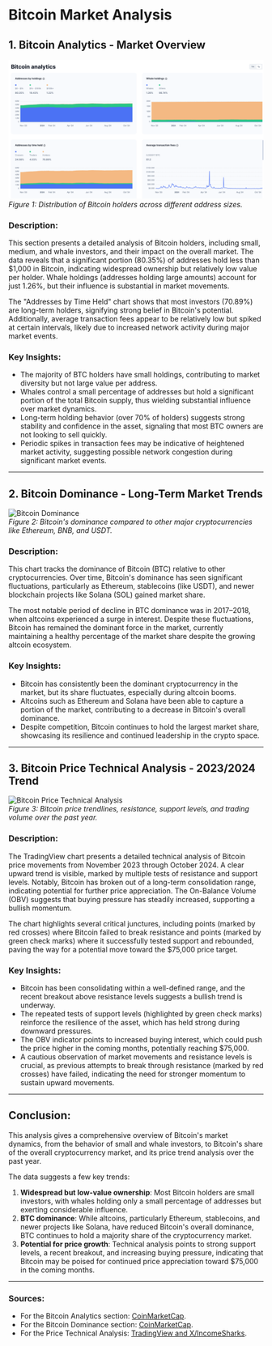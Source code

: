 # Bitcoin Market Analysis

## 1. Bitcoin Analytics - Market Overview

![Bitcoin Analytics](Screenshots/BTC_Analytics.png)  
*Figure 1: Distribution of Bitcoin holders across different address sizes.*

### Description:
This section presents a detailed analysis of Bitcoin holders, including small, medium, and whale investors, and their impact on the overall market. The data reveals that a significant portion (80.35%) of addresses hold less than $1,000 in Bitcoin, indicating widespread ownership but relatively low value per holder. Whale holdings (addresses holding large amounts) account for just 1.26%, but their influence is substantial in market movements.

The "Addresses by Time Held" chart shows that most investors (70.89%) are long-term holders, signifying strong belief in Bitcoin's potential. Additionally, average transaction fees appear to be relatively low but spiked at certain intervals, likely due to increased network activity during major market events.

### Key Insights:
- The majority of BTC holders have small holdings, contributing to market diversity but not large value per address.
- Whales control a small percentage of addresses but hold a significant portion of the total Bitcoin supply, thus wielding substantial influence over market dynamics.
- Long-term holding behavior (over 70% of holders) suggests strong stability and confidence in the asset, signaling that most BTC owners are not looking to sell quickly.
- Periodic spikes in transaction fees may be indicative of heightened market activity, suggesting possible network congestion during significant market events.

---

## 2. Bitcoin Dominance - Long-Term Market Trends

![Bitcoin Dominance](Screenshots/BTC_Dominanace.png)  
*Figure 2: Bitcoin's dominance compared to other major cryptocurrencies like Ethereum, BNB, and USDT.*

### Description:
This chart tracks the dominance of Bitcoin (BTC) relative to other cryptocurrencies. Over time, Bitcoin's dominance has seen significant fluctuations, particularly as Ethereum, stablecoins (like USDT), and newer blockchain projects like Solana (SOL) gained market share.

The most notable period of decline in BTC dominance was in 2017–2018, when altcoins experienced a surge in interest. Despite these fluctuations, Bitcoin has remained the dominant force in the market, currently maintaining a healthy percentage of the market share despite the growing altcoin ecosystem.

### Key Insights:
- Bitcoin has consistently been the dominant cryptocurrency in the market, but its share fluctuates, especially during altcoin booms.
- Altcoins such as Ethereum and Solana have been able to capture a portion of the market, contributing to a decrease in Bitcoin's overall dominance.
- Despite competition, Bitcoin continues to hold the largest market share, showcasing its resilience and continued leadership in the crypto space.

---

## 3. Bitcoin Price Technical Analysis - 2023/2024 Trend

![Bitcoin Price Technical Analysis](Screenshots/Tradingview.png)  
*Figure 3: Bitcoin price trendlines, resistance, support levels, and trading volume over the past year.*

### Description:
The TradingView chart presents a detailed technical analysis of Bitcoin price movements from November 2023 through October 2024. A clear upward trend is visible, marked by multiple tests of resistance and support levels. Notably, Bitcoin has broken out of a long-term consolidation range, indicating potential for further price appreciation. The On-Balance Volume (OBV) suggests that buying pressure has steadily increased, supporting a bullish momentum.

The chart highlights several critical junctures, including points (marked by red crosses) where Bitcoin failed to break resistance and points (marked by green check marks) where it successfully tested support and rebounded, paving the way for a potential move toward the $75,000 price target.

### Key Insights:
- Bitcoin has been consolidating within a well-defined range, and the recent breakout above resistance levels suggests a bullish trend is underway.
- The repeated tests of support levels (highlighted by green check marks) reinforce the resilience of the asset, which has held strong during downward pressures.
- The OBV indicator points to increased buying interest, which could push the price higher in the coming months, potentially reaching $75,000.
- A cautious observation of market movements and resistance levels is crucial, as previous attempts to break through resistance (marked by red crosses) have failed, indicating the need for stronger momentum to sustain upward movements.

---

## Conclusion:
This analysis gives a comprehensive overview of Bitcoin's market dynamics, from the behavior of small and whale investors, to Bitcoin's share of the overall cryptocurrency market, and its price trend analysis over the past year. 

The data suggests a few key trends:
1. **Widespread but low-value ownership**: Most Bitcoin holders are small investors, with whales holding only a small percentage of addresses but exerting considerable influence.
2. **BTC dominance**: While altcoins, particularly Ethereum, stablecoins, and newer projects like Solana, have reduced Bitcoin's overall dominance, BTC continues to hold a majority share of the cryptocurrency market.
3. **Potential for price growth**: Technical analysis points to strong support levels, a recent breakout, and increasing buying pressure, indicating that Bitcoin may be poised for continued price appreciation toward $75,000 in the coming months.

---

### Sources:
- For the Bitcoin Analytics section: [CoinMarketCap](#).
- For the Bitcoin Dominance section: [CoinMarketCap](#).
- For the Price Technical Analysis: [TradingView and X/IncomeSharks](#).




